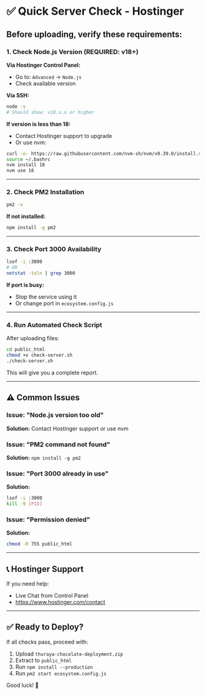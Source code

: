 # ✅ Quick Server Check - Hostinger

## Before uploading, verify these requirements:

### 1. Check Node.js Version (REQUIRED: v18+)

**Via Hostinger Control Panel:**
- Go to: `Advanced` → `Node.js`
- Check available version

**Via SSH:**
```bash
node -v
# Should show: v18.x.x or higher
```

**If version is less than 18:**
- Contact Hostinger support to upgrade
- Or use nvm:
```bash
curl -o- https://raw.githubusercontent.com/nvm-sh/nvm/v0.39.0/install.sh | bash
source ~/.bashrc
nvm install 18
nvm use 18
```

---

### 2. Check PM2 Installation

```bash
pm2 -v
```

**If not installed:**
```bash
npm install -g pm2
```

---

### 3. Check Port 3000 Availability

```bash
lsof -i :3000
# OR
netstat -tuln | grep 3000
```

**If port is busy:**
- Stop the service using it
- Or change port in `ecosystem.config.js`

---

### 4. Run Automated Check Script

After uploading files:

```bash
cd public_html
chmod +x check-server.sh
./check-server.sh
```

This will give you a complete report.

---

## ⚠️ Common Issues

### Issue: "Node.js version too old"
**Solution:** Contact Hostinger support or use nvm

### Issue: "PM2 command not found"
**Solution:** `npm install -g pm2`

### Issue: "Port 3000 already in use"
**Solution:** 
```bash
lsof -i :3000
kill -9 [PID]
```

### Issue: "Permission denied"
**Solution:**
```bash
chmod -R 755 public_html
```

---

## 📞 Hostinger Support

If you need help:
- Live Chat from Control Panel
- https://www.hostinger.com/contact

---

## ✅ Ready to Deploy?

If all checks pass, proceed with:
1. Upload `thuraya-chocolate-deployment.zip`
2. Extract to `public_html`
3. Run `npm install --production`
4. Run `pm2 start ecosystem.config.js`

Good luck! 🚀
